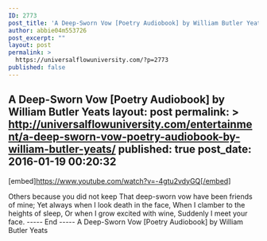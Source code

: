 ```yaml
---
ID: 2773
post_title: 'A Deep-Sworn Vow [Poetry Audiobook] by William Butler Yeats'
author: abbie04m553726
post_excerpt: ""
layout: post
permalink: >
  https://universalflowuniversity.com/?p=2773
published: false
---
```

A Deep-Sworn Vow [Poetry Audiobook] by William Butler Yeats
layout: post
permalink: >
  http://universalflowuniversity.com/entertainment/a-deep-sworn-vow-poetry-audiobook-by-william-butler-yeats/
published: true
post_date: 2016-01-19 00:20:32
---
[embed]https://www.youtube.com/watch?v=-4gtu2vdyGQ[/embed]<br>
<p>Others because you did not keep
That deep-sworn vow 
have been friends of mine;
Yet always when I look death in the face,
When I clamber to the heights of sleep,
Or when I grow excited with wine,
Suddenly I meet your face.
----- End -----
A Deep-Sworn Vow [Poetry Audiobook] by William Butler Yeats</p>